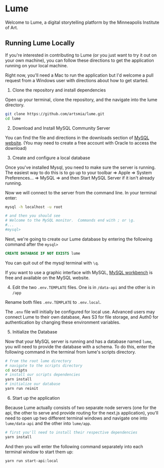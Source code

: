 # Lume

Welcome to Lume, a digital storytelling platform by the Minneapolis Institute of Art.

## Running Lume Locally

If you're interested in contributing to Lume (or you just want to try it out on your own machine), you can follow these directions to get the application running on your local machine.

Right now, you'll need a Mac to run the application but I'd welcome a pull request from a Windows user with directions about how to get started.

1. Clone the repository and install dependencies

Open up your terminal, clone the repository, and the navigate into the lume directory.

```bash
git clone https://github.com/artsmia/lume.git
cd lume

```

2. Download and Install MySQL Community Server

You can find the file and directions in the downloads section of [MySQL website](https://dev.mysql.com/downloads/mysql/). (You may need to create a free account with Oracle to access the download)

3. Create and configure a local database

Once you've installed Mysql, you need to make sure the server is running. The easiest way to do this is to go up to your toolbar => Apple => System Preferences... => MySQL => and then Start MySQL Server if it isn't already running.

Now we will connect to the server from the command line. In your terminal enter:

```bash
mysql -h localhost -u root

# and then you should see
# Welcome to the MySQL monitor.  Commands end with ; or \g.
#...
#mysql>

```

Next, we're going to create our Lume database by entering the following command after the `mysql>`

```sql
CREATE DATABASE IF NOT EXISTS lume
```

You can quit out of the mysql terminal with `\q`.

If you want to use a graphic interface with MySQL, [MySQL workbench](https://dev.mysql.com/doc/workbench/en/) is free and available on the MySQL website.

4. Edit the two `.env.TEMPLATE` files.  One is in `/data-api` and the other is in `/app`

Rename both files `.env.TEMPLATE` to `.env.local`.

The `.env` file will initially be configured for local use. Advanced users may connect Lume to their own database, Aws S3 for file storage, and Auth0 for authentication by changing these environment variables.

5. Initialize the Database

Now that your MySQL server is running and has a database named `lume`, you will need to provide the database with a schema. To do this, enter the following command in the terminal from lume's scripts directory.

```bash
# from the root lume directory
# navigate to the scripts directory
cd scripts
# install our scripts dependencies
yarn install
# initialize our database
yarn run reinit
```

6. Start up the application

Because Lume actually consists of two separate node servers (one for the api, the other to serve and provide routing for the next.js application), you'll need to open up two different terminal windows and navigate one into `lume/data-api` and the other into `lume/app`.

```bash
# first you'll need to install their respective dependencies
yarn install
```

 And then you will enter the following command separately into each terminal window to start them up:

```bash
yarn run start-api:local
```
